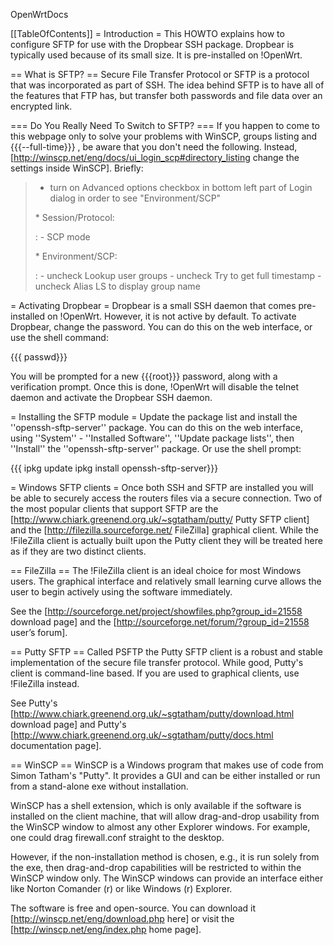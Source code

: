 OpenWrtDocs

\[\[TableOfContents\]\] = Introduction = This HOWTO explains how to
configure SFTP for use with the Dropbear SSH package. Dropbear is
typically used because of its small size. It is pre-installed on
!OpenWrt.

== What is SFTP? == Secure File Transfer Protocol or SFTP is a protocol
that was incorporated as part of SSH. The idea behind SFTP is to have
all of the features that FTP has, but transfer both passwords and file
data over an encrypted link.

=== Do You Really Need To Switch to SFTP? === If you happen to come to
this webpage only to solve your problems with WinSCP, groups listing and
{{{--full-time}}} , be aware that you don't need the following. Instead,
\[<http://winscp.net/eng/docs/ui_login_scp#directory_listing> change the
settings inside WinSCP\]. Briefly:

> -   turn on Advanced options checkbox in bottom left part of Login
>     dialog in order to see "Environment/SCP"
>
> \* Session/Protocol:
>
> :   -   SCP mode
>
> \* Environment/SCP:
>
> :   -   uncheck Lookup user groups
>     -   uncheck Try to get full timestamp
>     -   uncheck Alias LS to display group name
>
= Activating Dropbear = Dropbear is a small SSH daemon that comes
pre-installed on !OpenWrt. However, it is not active by default. To
activate Dropbear, change the password. You can do this on the web
interface, or use the shell command:

{{{ passwd}}}

You will be prompted for a new {{{root}}} password, along with a
verification prompt. Once this is done, !OpenWrt will disable the telnet
daemon and activate the Dropbear SSH daemon.

= Installing the SFTP module = Update the package list and install the
''openssh-sftp-server'' package. You can do this on the web interface,
using ''System'' - ''Installed Software'', ''Update package lists'',
then ''Install'' the ''openssh-sftp-server'' package. Or use the shell
prompt:

{{{ ipkg update ipkg install openssh-sftp-server}}}

= Windows SFTP clients = Once both SSH and SFTP are installed you will
be able to securely access the routers files via a secure connection.
Two of the most popular clients that support SFTP are the
\[<http://www.chiark.greenend.org.uk/~sgtatham/putty/> Putty SFTP
client\] and the \[<http://filezilla.sourceforge.net/> FileZilla\]
graphical client. While the !FileZilla client is actually built upon the
Putty client they will be treated here as if they are two distinct
clients.

== FileZilla == The !FileZilla client is an ideal choice for most
Windows users. The graphical interface and relatively small learning
curve allows the user to begin actively using the software immediately.

See the \[<http://sourceforge.net/project/showfiles.php?group_id=21558>
download page\] and the \[<http://sourceforge.net/forum/?group_id=21558>
user’s forum\].

== Putty SFTP == Called PSFTP the Putty SFTP client is a robust and
stable implementation of the secure file transfer protocol. While good,
Putty's client is command-line based. If you are used to graphical
clients, use !FileZilla instead.

See Putty's
\[<http://www.chiark.greenend.org.uk/~sgtatham/putty/download.html>
download page\] and Putty's
\[<http://www.chiark.greenend.org.uk/~sgtatham/putty/docs.html>
documentation page\].

== WinSCP == WinSCP is a Windows program that makes use of code from
Simon Tatham's "Putty". It provides a GUI and can be either installed or
run from a stand-alone exe without installation.

WinSCP has a shell extension, which is only available if the software is
installed on the client machine, that will allow drag-and-drop usability
from the WinSCP window to almost any other Explorer windows. For
example, one could drag firewall.conf straight to the desktop.

However, if the non-installation method is chosen, e.g., it is run
solely from the exe, then drag-and-drop capabilities will be restricted
to within the WinSCP window only. The WinSCP windows can provide an
interface either like Norton Comander (r) or like Windows (r) Explorer.

The software is free and open-source. You can download it
\[<http://winscp.net/eng/download.php> here\] or visit the
\[<http://winscp.net/eng/index.php> home page\].
